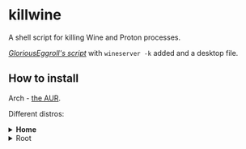 # killwine
A shell script for killing Wine and Proton processes.

_[GloriousEggroll's script](https://youtu.be/uxWJ1xvowMk)_ with `wineserver -k` added and a desktop file.

## How to install
Arch - [the AUR](https://aur.archlinux.org/packages/killwine).

Different distros:

**<details><summary> Home </summary>**

Download [killwine.sh](https://github.com/begin-theadventure/killwine/raw/main/killwine.sh), allow executing, and create an alias command:

`alias killwine='`/path/to`/killwine.sh'`

in one of these files: `~/.bashrc` / `~/.zshrc` / `~/.config/fish/config.fish`.

If you want to use the [desktop file](https://github.com/begin-theadventure/killwine/raw/main/killwine.desktop), move it to `~/.local/share/applications`
</details>

<details><summary> Root </summary>
  
Download [killwine.sh](https://github.com/begin-theadventure/killwine/raw/main/killwine.sh), allow executing, and move it to `/usr/bin`

If you want to use the [desktop file](https://github.com/begin-theadventure/killwine/raw/main/killwine.desktop), move it to `/usr/share/applications`
</details>
